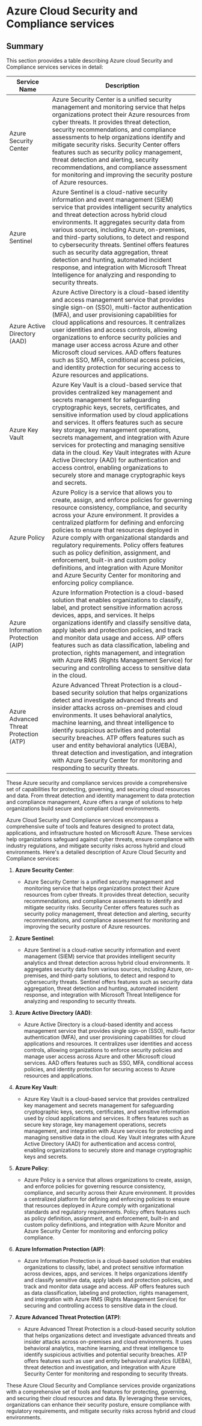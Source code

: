 # Azure Cloud Security and Compliance services

## Summary

This section proovides a table describing Azure cloud Security and Compliance services services in detail:

| Service Name                | Description                                                                                                                                                                                                                                                                                                                                                                                                                                                                                                                                                                                                                                                                                                                                                                                                                                      |
|-----------------------------|--------------------------------------------------------------------------------------------------------------------------------------------------------------------------------------------------------------------------------------------------------------------------------------------------------------------------------------------------------------------------------------------------------------------------------------------------------------------------------------------------------------------------------------------------------------------------------------------------------------------------------------------------------------------------------------------------------------------------------------------------------------------------------------------------------------------------------------------------|
| Azure Security Center      | Azure Security Center is a unified security management and monitoring service that helps organizations protect their Azure resources from cyber threats. It provides threat detection, security recommendations, and compliance assessments to help organizations identify and mitigate security risks. Security Center offers features such as security policy management, threat detection and alerting, security recommendations, and compliance assessment for monitoring and improving the security posture of Azure resources.                                                                                                                                                                                                                   |
| Azure Sentinel             | Azure Sentinel is a cloud-native security information and event management (SIEM) service that provides intelligent security analytics and threat detection across hybrid cloud environments. It aggregates security data from various sources, including Azure, on-premises, and third-party solutions, to detect and respond to cybersecurity threats. Sentinel offers features such as security data aggregation, threat detection and hunting, automated incident response, and integration with Microsoft Threat Intelligence for analyzing and responding to security threats.                                                                                                                                                               |
| Azure Active Directory (AAD) | Azure Active Directory is a cloud-based identity and access management service that provides single sign-on (SSO), multi-factor authentication (MFA), and user provisioning capabilities for cloud applications and resources. It centralizes user identities and access controls, allowing organizations to enforce security policies and manage user access across Azure and other Microsoft cloud services. AAD offers features such as SSO, MFA, conditional access policies, and identity protection for securing access to Azure resources and applications.                                                                                                                                                      |
| Azure Key Vault            | Azure Key Vault is a cloud-based service that provides centralized key management and secrets management for safeguarding cryptographic keys, secrets, certificates, and sensitive information used by cloud applications and services. It offers features such as secure key storage, key management operations, secrets management, and integration with Azure services for protecting and managing sensitive data in the cloud. Key Vault integrates with Azure Active Directory (AAD) for authentication and access control, enabling organizations to securely store and manage cryptographic keys and secrets.                                                                                                                                           |
| Azure Policy               | Azure Policy is a service that allows you to create, assign, and enforce policies for governing resource consistency, compliance, and security across your Azure environment. It provides a centralized platform for defining and enforcing policies to ensure that resources deployed in Azure comply with organizational standards and regulatory requirements. Policy offers features such as policy definition, assignment, and enforcement, built-in and custom policy definitions, and integration with Azure Monitor and Azure Security Center for monitoring and enforcing policy compliance.                                                                                                                                                          |
| Azure Information Protection (AIP) | Azure Information Protection is a cloud-based solution that enables organizations to classify, label, and protect sensitive information across devices, apps, and services. It helps organizations identify and classify sensitive data, apply labels and protection policies, and track and monitor data usage and access. AIP offers features such as data classification, labeling and protection, rights management, and integration with Azure RMS (Rights Management Service) for securing and controlling access to sensitive data in the cloud.                                                                                                                                                                   |
| Azure Advanced Threat Protection (ATP) | Azure Advanced Threat Protection is a cloud-based security solution that helps organizations detect and investigate advanced threats and insider attacks across on-premises and cloud environments. It uses behavioral analytics, machine learning, and threat intelligence to identify suspicious activities and potential security breaches. ATP offers features such as user and entity behavioral analytics (UEBA), threat detection and investigation, and integration with Azure Security Center for monitoring and responding to security threats.                                                                                                                                                                        |

These Azure security and compliance services provide a comprehensive set of capabilities for protecting, governing, and securing cloud resources and data. From threat detection and identity management to data protection and compliance management, Azure offers a range of solutions to help organizations build secure and compliant cloud environments.

Azure Cloud Security and Compliance services encompass a comprehensive suite of tools and features designed to protect data, applications, and infrastructure hosted on Microsoft Azure. These services help organizations safeguard against cyber threats, ensure compliance with industry regulations, and mitigate security risks across hybrid and cloud environments. Here's a detailed description of Azure Cloud Security and Compliance services:

1. **Azure Security Center**:
   - Azure Security Center is a unified security management and monitoring service that helps organizations protect their Azure resources from cyber threats. It provides threat detection, security recommendations, and compliance assessments to identify and mitigate security risks. Security Center offers features such as security policy management, threat detection and alerting, security recommendations, and compliance assessment for monitoring and improving the security posture of Azure resources.

2. **Azure Sentinel**:
   - Azure Sentinel is a cloud-native security information and event management (SIEM) service that provides intelligent security analytics and threat detection across hybrid cloud environments. It aggregates security data from various sources, including Azure, on-premises, and third-party solutions, to detect and respond to cybersecurity threats. Sentinel offers features such as security data aggregation, threat detection and hunting, automated incident response, and integration with Microsoft Threat Intelligence for analyzing and responding to security threats.

3. **Azure Active Directory (AAD)**:
   - Azure Active Directory is a cloud-based identity and access management service that provides single sign-on (SSO), multi-factor authentication (MFA), and user provisioning capabilities for cloud applications and resources. It centralizes user identities and access controls, allowing organizations to enforce security policies and manage user access across Azure and other Microsoft cloud services. AAD offers features such as SSO, MFA, conditional access policies, and identity protection for securing access to Azure resources and applications.

4. **Azure Key Vault**:
   - Azure Key Vault is a cloud-based service that provides centralized key management and secrets management for safeguarding cryptographic keys, secrets, certificates, and sensitive information used by cloud applications and services. It offers features such as secure key storage, key management operations, secrets management, and integration with Azure services for protecting and managing sensitive data in the cloud. Key Vault integrates with Azure Active Directory (AAD) for authentication and access control, enabling organizations to securely store and manage cryptographic keys and secrets.

5. **Azure Policy**:
   - Azure Policy is a service that allows organizations to create, assign, and enforce policies for governing resource consistency, compliance, and security across their Azure environment. It provides a centralized platform for defining and enforcing policies to ensure that resources deployed in Azure comply with organizational standards and regulatory requirements. Policy offers features such as policy definition, assignment, and enforcement, built-in and custom policy definitions, and integration with Azure Monitor and Azure Security Center for monitoring and enforcing policy compliance.

6. **Azure Information Protection (AIP)**:
   - Azure Information Protection is a cloud-based solution that enables organizations to classify, label, and protect sensitive information across devices, apps, and services. It helps organizations identify and classify sensitive data, apply labels and protection policies, and track and monitor data usage and access. AIP offers features such as data classification, labeling and protection, rights management, and integration with Azure RMS (Rights Management Service) for securing and controlling access to sensitive data in the cloud.

7. **Azure Advanced Threat Protection (ATP)**:
   - Azure Advanced Threat Protection is a cloud-based security solution that helps organizations detect and investigate advanced threats and insider attacks across on-premises and cloud environments. It uses behavioral analytics, machine learning, and threat intelligence to identify suspicious activities and potential security breaches. ATP offers features such as user and entity behavioral analytics (UEBA), threat detection and investigation, and integration with Azure Security Center for monitoring and responding to security threats.

These Azure Cloud Security and Compliance services provide organizations with a comprehensive set of tools and features for protecting, governing, and securing their cloud resources and data. By leveraging these services, organizations can enhance their security posture, ensure compliance with regulatory requirements, and mitigate security risks across hybrid and cloud environments.
